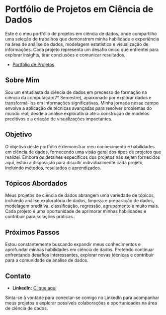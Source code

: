 
# Portfólio de Projetos em Ciência de Dados

Este é o meu portfólio de projetos em ciência de dados, onde compartilho uma seleção de trabalhos que demonstrem minha habilidade e experiência na área de análise de dados, modelagem estatística e visualização de informações. Cada projeto representa um desafio único que enfrentei para explorar insights, tirar conclusões e comunicar resultados.

- [Portfólio de Projetos](https://brunolopes1.github.io/portifolio_projetos/)

## Sobre Mim

Sou um entusiasta da ciência de dados em precesso de formação na ciência da computação(7° Semestre), apaixonado por explorar dados e transformá-los em informações significativas. Minha jornada nesse campo envolve a aplicação de técnicas avançadas para resolver problemas do mundo real, desde a análise exploratória até a construção de modelos preditivos e a criação de visualizações impactantes.

## Objetivo

O objetivo deste portfólio é demonstrar meu conhecimento e habilidades em ciência de dados, fornecendo uma visão geral dos tipos de projetos que realizei. Embora os detalhes específicos dos projetos não sejam fornecidos aqui, estou à disposição para discutir individualmente cada projeto, incluindo métodos, resultados e aprendizados.

## Tópicos Abordados

Meus projetos de ciência de dados abrangem uma variedade de tópicos, incluindo análise exploratória de dados, limpeza e preparação de dados, modelagem preditiva, classificação, regressão, agrupamento e muito mais. Cada projeto é uma oportunidade de aprimorar minhas habilidades e contribuir para soluções práticas.

## Próximos Passos

Estou constantemente buscando expandir meus conhecimentos e aprofundar minhas habilidades em ciência de dados. Pretendo continuar enfrentando desafios interessantes, explorar novas técnicas e contribuir para a comunidade de análise de dados.

## Contato

- **LinkedIn:** [Clique aqui](https://www.linkedin.com/in/bruno-lopes-9a363b23b/)

Sinta-se à vontade para conectar-se comigo no LinkedIn para acompanhar meus projetos e explorar possíveis colaborações e oportunidades na área de ciência de dados.
```

